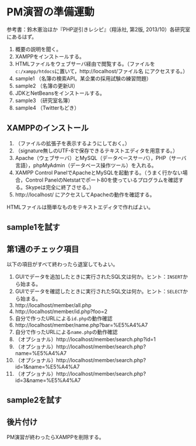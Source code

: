 # PM演習の準備運動

参考書：鈴木憲治ほか『PHP逆引きレシピ』（翔泳社, 第2版, 2013/10）各研究室にあるはず。

1. 概要の説明を聞く。
1. XAMPPをインストールする。
1. HTMLファイルをウェブサーバ経由で閲覧する。（ファイルを`c:/xampp/htdocs`に置いて，http://localhost/ファイル名 にアクセスする。）
1. sample1 （名簿の検索API。某企業の採用試験の練習問題）
1. sample2 （名簿の更新UI）
1. JDKとNetBeansをインストールする。
1. sample3 （研究室名簿）
1. sample4 （Twitterもどき）

## XAMPPのインストール

1. （ファイルの拡張子を表示するようにしておく。）
1. （signature無しのUTF-8で保存できるテキストエディタを用意する。）
1. Apache（ウェブサーバ）とMySQL（データベースサーバ），PHP（サーバ言語），phpMyAdmin（データベース操作ツール）を入れる。
1. XAMPP Control PanelでApacheとMySQLを起動する。（うまく行かない場合，Control PanelのNetstatでポート80を使っているプログラムを確認する。Skypeは完全に終了させる。）
1. http://localhost/ にアクセスしてApacheの動作を確認する。

HTMLファイルは簡単なものをテキストエディタで作ればよい。

## sample1を試す

## 第1週のチェック項目

以下の項目がすべて終わったら退室してもよい。

1. GUIでデータを追加したときに実行されたSQL文は何か。ヒント：`INSERT`から始まる。
1. GUIでデータを確認したときに実行されたSQL文は何か。ヒント：`SELECT`から始まる。
1. http://localhost/member/all.php
1. http://localhost/member/id.php?foo=2
1. 自分で作ったURLによる`id.php`の動作確認
1. http://localhost/member/name.php?bar=%E5%A4%A7
1. 自分で作ったURLによる`name.php`の動作確認
1. （オプショナル）http://localhost/member/search.php?id=1
1. （オプショナル）http://localhost/member/search.php?name=%E5%A4%A7
1. （オプショナル）http://localhost/member/search.php?id=1&name=%E5%A4%A7
1. （オプショナル）http://localhost/member/search.php?id=3&name=%E5%A4%A7

## sample2を試す


## 後片付け

PM演習が終わったらXAMPPを削除する。
